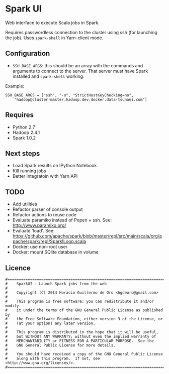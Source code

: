 Spark UI
========

Web interface to execute Scala jobs in Spark.

Requires passwordless connection to the cluster using ssh (for launching the job). Uses `spark-shell` in Yarn-client mode.

Configuration
-------------

* `SSH_BASE_ARGS`: this should be an array with the commands and arguments to connect
  to the server. That server must have Spark installed and `spark-shell` working.

Example:

    SSH_BASE_ARGS = ["ssh", "-o", "StrictHostKeyChecking=no",
        "hadoop@cluster-master.hadoop.dev.docker.data-tsunami.com"]


Requires
--------

* Python 2.7
* Hadoop 2.4.1
* Spark 1.0.2

Next steps
----------

* Load Spark results on IPython Notebook
* Kill running jobs
* Better integratoin with Yarn API

TODO
----

* Add utilities
* Refactor parser of console output
* Refactor actions to reuse code
* Evaluate paramiko instead of Popen + ssh. See: http://www.paramiko.org/
* Evaluate 'load'. See: https://github.com/apache/spark/blob/master/repl/src/main/scala/org/apache/spark/repl/SparkILoop.scala
* Docker: use non-root user
* Docker: mount SQlite database in volume

Licence
-------

    #===============================================================================
    #    SparkUI - Launch Spark jobs from the web
    #
    #    Copyright (C) 2014 Horacio Guillermo de Oro <hgdeoro@gmail.com>
    #
    #    This program is free software: you can redistribute it and/or modify
    #    it under the terms of the GNU General Public License as published by
    #    the Free Software Foundation, either version 3 of the License, or
    #    (at your option) any later version.
    #
    #    This program is distributed in the hope that it will be useful,
    #    but WITHOUT ANY WARRANTY; without even the implied warranty of
    #    MERCHANTABILITY or FITNESS FOR A PARTICULAR PURPOSE.  See the
    #    GNU General Public License for more details.
    #
    #    You should have received a copy of the GNU General Public License
    #    along with this program.  If not, see <http://www.gnu.org/licenses/>.
    #===============================================================================

